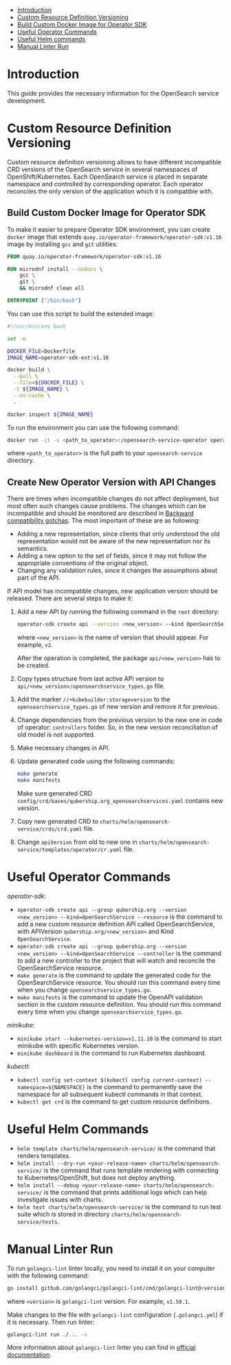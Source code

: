 - [Introduction](#introduction)
- [Custom Resource Definition Versioning](#custom-resource-definition-versioning)
- [Build Custom Docker Image for Operator SDK](#build-custom-docker-image-for-operator-sdk)
- [Useful Operator Commands](#useful-operator-commands)
- [Useful Helm commands](#useful-helm-commands)
- [Manual Linter Run](#manual-linter-run)

# Introduction

This guide provides the necessary information for the OpenSearch service development.

# Custom Resource Definition Versioning

Custom resource definition versioning allows to have different incompatible CRD versions of the OpenSearch
service in several namespaces of OpenShift/Kubernetes. Each OpenSearch service is placed in separate
namespace and controlled by corresponding operator. Each operator reconciles the only version of the application which
it is compatible with.

## Build Custom Docker Image for Operator SDK

To make it easier to prepare Operator SDK environment, you can create `docker` image that extends
`quay.io/operator-framework/operator-sdk:v1.16` image by installing `gcc` and `git` utilities:

```dockerfile
FROM quay.io/operator-framework/operator-sdk:v1.16

RUN microdnf install --nodocs \
    gcc \
    git \
    && microdnf clean all

ENTRYPOINT ["/bin/bash"]
```

You can use this script to build the extended image:

```sh
#!/usr/bin/env bash

set -e

DOCKER_FILE=Dockerfile
IMAGE_NAME=operator-sdk-ext:v1.16

docker build \
  --pull \
  --file=${DOCKER_FILE} \
  -t ${IMAGE_NAME} \
  --no-cache \
  .

docker inspect ${IMAGE_NAME}
```

To run the environment you can use the following command:

```sh
docker run -it -v <path_to_operator>:/opensearch-service-operator operator-sdk-ext:v1.16
```

where `<path_to_operator>` is the full path to your `opensearch-service` directory.

## Create New Operator Version with API Changes

There are times when incompatible changes do not affect deployment, but most often such changes cause problems. The changes
which can be incompatible and should be monitored are described in [Backward compatibility gotchas](https://github.com/kubernetes/community/blob/master/contributors/devel/sig-architecture/api_changes.md#backward-compatibility-gotchas).
The most important of these are as following:

* Adding a new representation, since clients that only understood the old representation would not be aware of the new
  representation nor its semantics.
* Adding a new option to the set of fields, since it may not follow the appropriate conventions of the original object.
* Changing any validation rules, since it changes the assumptions about part of the API.

If API model has incompatible changes, new application version should be released. There are several steps to make it:

1. Add a new API by running the following command in the `root` directory:

    ```sh
    operator-sdk create api --version <new_version> --kind OpenSearchService --resource
    ```

   where `<new_version>` is the name of version that should appear. For example, `v2`.

   After the operation is completed, the package `api/<new_version>` has to be created.

2. Copy types structure from last active API version to
   `api/<new_version>/opensearchservice_types.go` file.

3. Add the marker `//+kubebuilder:storageversion` to the `opensearchservice_types.go` of new version and remove it for previous.

4. Change dependencies from the previous version to the new one in code of operator: `controllers` folder.
   So, in the new version reconciliation of old model is not supported.

5. Make necessary changes in API.

6. Update generated code using the following commands:

    ```sh
    make generate
    make manifests
    ```

   Make sure generated CRD `config/crd/bases/qubership.org_opensearchservices.yaml` contains new version.

7. Copy new generated CRD to `charts/helm/opensearch-service/crds/crd.yaml` file.

8. Change `apiVersion` from old to new one in `charts/helm/opensearch-service/templates/operator/cr.yaml` file.

# Useful Operator Commands

_operator-sdk_:

* `operator-sdk create api --group qubership.org --version <new_version> --kind=OpenSearchService --resource` is
  the command to add a new custom resource definition API called OpenSearchService, with APIVersion
  `qubership.org/<new_version>` and Kind `OpenSearchService`.
* `operator-sdk create api --group qubership.org --version <new_version> --kind=OpenSearchService --controller`
  is the command to add a new controller to the project that will watch and reconcile the OpenSearchService resource.
* `make generate` is the command to update the generated code for the OpenSearchService resource.
  You should run this command every time when you change `opensearchservice_types.go`.
* `make manifests` is the command to update the OpenAPI validation section in the custom resource definition.
  You should run this command every time when you change `opensearchservice_types.go`.

_minikube_:

* `minikube start --kubernetes-version=v1.11.10` is the command to start minikube with specific Kubernetes version.
* `minikube dashboard` is the command to run Kubernetes dashboard.

_kubectl_:

* `kubectl config set-context $(kubectl config current-context) --namespace=${NAMESPACE}` is the command to permanently save
  the namespace for all subsequent kubectl commands in that context.
* `kubectl get crd` is the command to get custom resource definitions.

# Useful Helm Commands

* `helm template charts/helm/opensearch-service/` is the command that renders templates.
* `helm install --dry-run <your-release-name> charts/helm/opensearch-service/` is the command that runs template rendering with connecting
  to Kubernetes/OpenShift, but does not deploy anything.
* `helm install --debug <your-release-name> charts/helm/opensearch-service/` is the command that prints additional logs which can help
  investigate issues with charts.
* `helm test charts/helm/opensearch-service/` is the command to run test suite which is stored in directory `charts/helm/opensearch-service/tests`.

# Manual Linter Run

To run `golangci-lint` linter locally, you need to install it on your computer with the following command:

```sh
go install github.com/golangci/golangci-lint/cmd/golangci-lint@<version>
```

where `<version>` is `golangci-lint` version. For example, `v1.50.1`.

Make changes to the file with `golangci-lint` configuration (`.golangci.yml`) if it is necessary. Then run linter:

```sh
golangci-lint run ./... -v
```

More information about `golangci-lint` linter you can find in [official documentation](https://golangci-lint.run/).
